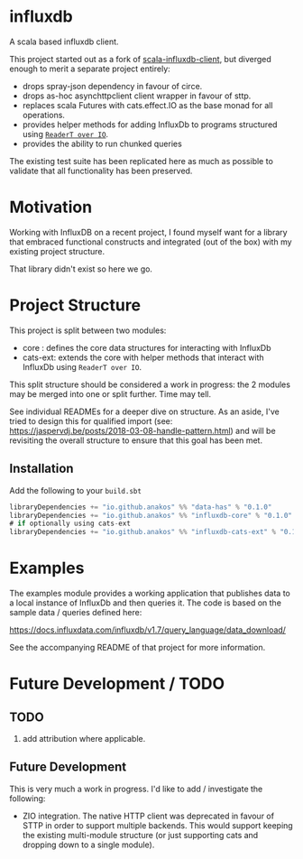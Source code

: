 influxdb
=====================

A scala based influxdb client.

This project started out as a fork of [scala-influxdb-client](https://github.com/paulgoldbaum/scala-influxdb-client), but diverged enough to merit a separate project entirely:

- drops spray-json dependency in favour of circe.
- drops as-hoc asynchttpclient client wrapper in favour of sttp.
- replaces scala Futures with cats.effect.IO as the base monad for all operations. 
- provides helper methods for adding InfluxDb to programs structured using [`ReaderT over IO`](https://www.fpcomplete.com/blog/2017/06/readert-design-pattern).
- provides the ability to run chunked queries

The existing test suite has been replicated here as much as possible to validate that all functionality has been preserved. 

# Motivation

Working with InfluxDB on a recent project, I found myself want for a library that embraced functional constructs and integrated (out of the box) with my existing project structure.  

That library didn't exist so here we go.

# Project Structure

This project is split between two modules:

- core    : defines the core data structures for interacting with InfluxDb
- cats-ext: extends the core with helper methods that interact with InfluxDb using `ReaderT over IO`. 

This split structure should be considered a work in progress: the 2 modules may be merged into one or split further. Time may tell.

See individual READMEs for a deeper dive on structure. As an aside, I've tried to design this for qualified import (see: https://jaspervdj.be/posts/2018-03-08-handle-pattern.html) and will be revisiting the overall structure to ensure that this goal has been met.

## Installation

Add the following to your `build.sbt`

```scala
libraryDependencies += "io.github.anakos" %% "data-has" % "0.1.0"
libraryDependencies += "io.github.anakos" %% "influxdb-core" % "0.1.0"
# if optionally using cats-ext
libraryDependencies += "io.github.anakos" %% "influxdb-cats-ext" % "0.1.0"
```

# Examples

The examples module provides a working application that publishes data to a local instance of InfluxDb and then queries it.  The code is based on the sample data / queries defined here:

https://docs.influxdata.com/influxdb/v1.7/query_language/data_download/

See the accompanying README of that project for more information.

# Future Development / TODO

## TODO

1. add attribution where applicable.

## Future Development

This is very much a work in progress. I'd like to add / investigate the following:

- ZIO integration. The native HTTP client was deprecated in favour of STTP in order to support multiple backends. This would support keeping the existing multi-module structure (or just supporting cats and dropping down to a single module).
